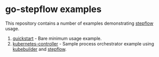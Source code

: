 # go-stepflow examples

This repository contains a number of examples demonstrating [stepflow](https://github.com/cbalan/go-stepflow) usage.

1. [quickstart](./quickstart) - Bare minimum usage example.
2. [kubernetes-controller](./kubernetes-controller) - Sample process orchestrator example using [kubebuilder](https://github.com/kubernetes-sigs/kubebuilder) and [stepflow](https://github.com/cbalan/go-stepflow).
